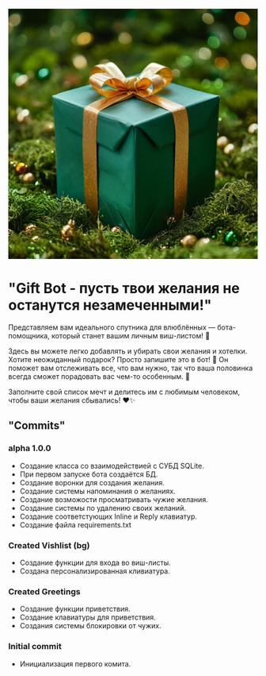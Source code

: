 ![Заставка](data/photo/avatar.jpg)

# "Gift Bot - пусть твои желания не останутся незамеченными!"

Представляем вам идеального спутника для влюблённых — бота-помощника, который станет вашим личным виш-листом! 💖

Здесь вы можете легко добавлять и убирать свои желания и хотелки. Хотите неожиданный подарок? Просто запишите это в бот! 🎁 Он поможет вам отслеживать все, что вам нужно, так что ваша половинка всегда сможет порадовать вас чем-то особенным. 🌟

Заполните свой список мечт и делитесь им с любимым человеком, чтобы ваши желания сбывались! ❤️✨

## "Commits"
### alpha 1.0.0
- Создание класса со взаимодействией с СУБД SQLite.
- При первом запуске бота создаётся БД.
- Создание воронки для создания желания.
- Создание системы напоминания о желаниях.
- Создание возможости просматривать чужие желания.
- Создание системы по удалению своих желаний.
- Создание соответстующих Inline и Reply клавиатур.
- Создание файла requirements.txt
### Created Vishlist (bg)
- Создание функции для входа во виш-листы.
- Создана персонализированная кливиатура.
  
### Created Greetings
- Создание функции приветствия.
- Создание клавиатуры для приветствия.
- Создания системы блокировки от чужих.

### Initial commit
- Инициализация первого комита.
